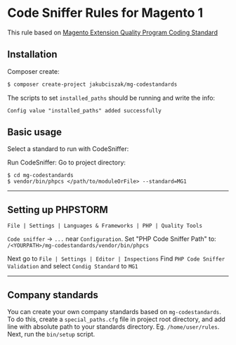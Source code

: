 # Code Sniffer Rules for Magento 1
This rule based on [Magento Extension Quality Program Coding Standard](https://github.com/magento/marketplace-eqp)

## Installation
Composer create:

```bash
$ composer create-project jakubciszak/mg-codestandards

```
The scripts to set `installed_paths` should be running and write the info:
```$xslt
Config value "installed_paths" added successfully
```


## Basic usage
Select a standard to run with CodeSniffer:

Run CodeSniffer:
Go to project directory:
```
$ cd mg-codestandards
$ vendor/bin/phpcs </path/to/moduleOrFile> --standard=MG1 
```
___

## Setting up PHPSTORM
```
File | Settings | Languages & Frameworks | PHP | Quality Tools
```
`Code sniffer` -> `...` near `Configuration`.
Set "PHP Code Sniffer Path" to:
```/<YOURPATH>/mg-codestandards/vendor/bin/phpcs```

Next go to 
```File | Settings | Editor | Inspections```
Find `PHP Code Sniffer Validation` and select `Condig Standard` to `MG1`
___

## Company standards
You can create your own company standards based on `mg-codestandards`.
To do this, create a `special_paths.cfg` file in project root directory, and add line with absolute path to your standards directory.
Eg. `/home/user/rules`.
Next, run the `bin/setup` script.

